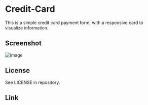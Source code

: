 # Credit-Card

This is a simple credit card payment form, with a responsive card to visualize information.

## Screenshot

![image](https://github.com/Liam-a-34/Credit-Card/assets/113379247/c81acb43-4d0b-43b3-a3ed-b722672e7de1)

## License

See LICENSE in repository.

## Link


